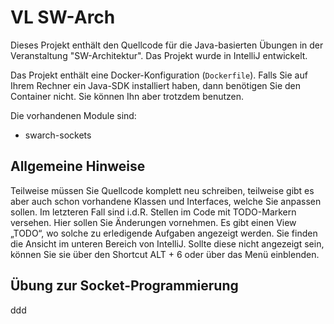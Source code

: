 # VL SW-Arch
Dieses Projekt enthält den Quellcode für die Java-basierten Übungen in der Veranstaltung "SW-Architektur". Das Projekt wurde in IntelliJ entwickelt.

Das Projekt enthält eine Docker-Konfiguration (`Dockerfile`). Falls Sie auf Ihrem Rechner ein Java-SDK installiert haben, dann benötigen Sie den Container nicht. Sie können Ihn aber trotzdem benutzen.

Die vorhandenen Module sind: 

- swarch-sockets

## Allgemeine Hinweise
Teilweise müssen Sie Quellcode komplett neu schreiben, teilweise gibt es aber auch schon vorhandene Klassen und Interfaces, welche Sie anpassen sollen. Im letzteren Fall sind i.d.R. Stellen im Code mit TODO-Markern versehen. Hier sollen Sie Änderungen vornehmen. Es gibt einen View „TODO“, wo solche zu erledigende Aufgaben angezeigt werden. Sie finden die Ansicht im unteren Bereich von IntelliJ. Sollte diese nicht angezeigt sein, können Sie sie über den Shortcut ALT + 6 oder über das Menü einblenden.


## Übung zur Socket-Programmierung

ddd

